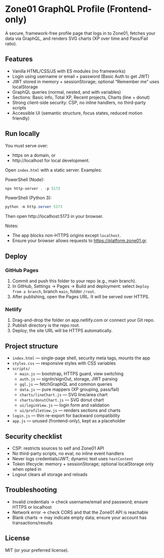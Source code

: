 # Zone01 GraphQL Profile (Frontend-only)

A secure, framework-free profile page that logs in to Zone01, fetches your data via GraphQL, and renders SVG charts (XP over time and Pass/Fail ratio).

## Features

- Vanilla HTML/CSS/JS with ES modules (no frameworks)
- Login using username or email + password (Basic Auth to get JWT)
- JWT stored in memory + sessionStorage; optional “Remember me” uses localStorage
- GraphQL queries (normal, nested, and with variables)
- Sections: Basic info, Total XP, Recent projects, Charts (line + donut)
- Strong client-side security: CSP, no inline handlers, no third-party scripts
- Accessible UI (semantic structure, focus states, reduced motion friendly)

## Run locally

You must serve over:
- https on a domain, or
- http://localhost for local development.

Open `index.html` with a static server. Examples:

PowerShell (Node):

```powershell
npx http-server . -p 5173
```

PowerShell (Python 3):

```powershell
python -m http.server 5173
```

Then open http://localhost:5173 in your browser.

Notes:
- The app blocks non-HTTPS origins except `localhost`.
- Ensure your browser allows requests to https://platform.zone01.gr.

## Deploy

### GitHub Pages

1. Commit and push this folder to your repo (e.g., main branch).
2. In GitHub, Settings → Pages → Build and deployment: select `Deploy from a branch`, branch `main`, folder `/root`.
3. After publishing, open the Pages URL. It will be served over HTTPS.

### Netlify

1. Drag-and-drop the folder on app.netlify.com or connect your Git repo.
2. Publish directory is the repo root.
3. Deploy; the site URL will be HTTPS automatically.

## Project structure

- `index.html` — single-page shell, security meta tags, mounts the app
- `styles.css` — responsive styles with CSS variables
- `scripts/`
  - `main.js` — bootstrap, HTTPS guard, view switching
  - `auth.js` — signIn/signOut, storage, JWT parsing
  - `gql.js` — fetchGraphQL and common queries
  - `data.js` — pure mappers (XP grouping, pass/fail)
  - `charts/lineChart.js` — SVG line/area chart
  - `charts/donutChart.js` — SVG donut chart
  - `ui/loginView.js` — login form and validation
  - `ui/profileView.js` — renders sections and charts
- `login.js` — thin re-export for backward compatibility
- `app.js` — unused (frontend-only), kept as a placeholder

## Security checklist

- CSP: restricts sources to self and Zone01 API
- No third-party scripts, no eval, no inline event handlers
- Never logs credentials/JWT; dynamic text uses `textContent`
- Token lifecycle: memory + sessionStorage; optional localStorage only when opted in
- Logout clears all storage and reloads

## Troubleshooting

- Invalid credentials → check username/email and password; ensure HTTPS or localhost
- Network error → check CORS and that the Zone01 API is reachable
- Blank charts → may indicate empty data; ensure your account has transactions/results

## License

MIT (or your preferred license).